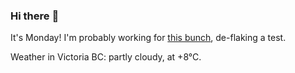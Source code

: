 ### Hi there :wave:

It's Monday! I'm probably working for [this bunch](https://github.com/kohofinancial), de-flaking a test.

Weather in Victoria BC: partly cloudy, at +8°C.
